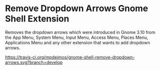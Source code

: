 Remove Dropdown Arrows Gnome Shell Extension
============================================

Removes the dropdown arrows which were introduced in Gnome 3.10 from the App Menu, System Menu, Input Menu, Access Menu, Places Menu, Applications Menu and any other extension that wants to add dropdown arrows.

https://travis-ci.org/mpdeimos/gnome-shell-remove-dropdown-arrows.svg?branch=develop
